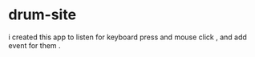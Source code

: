 # drum-site

i created this app to listen for keyboard press and mouse click , and add event for them .

